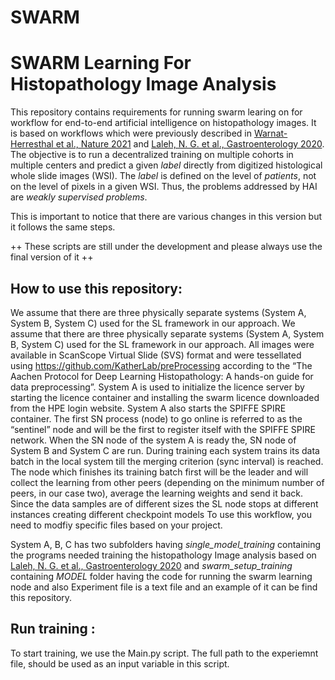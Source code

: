 # SWARM
# SWARM Learning For Histopathology Image Analysis

This repository contains requirements for running swarm learing on for workflow for end-to-end artificial intelligence on histopathology images. It is based on workflows which were previously described in [Warnat-Herresthal et al., Nature 2021](https://rdcu.be/cA9XP) and [Laleh, N. G. et al., Gastroenterology 2020](https://www.biorxiv.org/content/10.1101/2021.08.09.455633v1.full.pdf). The objective is to run a decentralized training on multiple cohorts in multiple centers and predict a given *label* directly from digitized histological whole slide images (WSI). The *label* is defined on the level of *patients*, not on the level of pixels in a given WSI. Thus, the problems addressed by HAI are *weakly supervised problems*.

This is important to notice that there are various changes in this version but it follows the same steps.

++ These scripts are still under the development and please always use the final version of it ++

## How to use this repository:
We assume that there are three physically separate systems (System A, System B, System C) used for the SL framework in our approach.
We assume that there are three physically separate systems (System A, System B, System C) used for the SL framework in our approach. All images were available in ScanScope Virtual Slide (SVS) format and were tessellated using https://github.com/KatherLab/preProcessing according to the “The Aachen Protocol for Deep Learning Histopathology: A hands-on guide for data preprocessing”.
 System A is used to initialize the licence server by starting the licence container and installing the swarm licence downloaded from the HPE login website. System A also starts the SPIFFE SPIRE container. The first SN process (node) to go online is referred to as the “sentinel” node and will be the first to register itself with the SPIFFE SPIRE network. When the SN node of the system A is ready the, SN node of System B and System C are run. During training each system trains its data batch in the local system till the merging criterion (sync interval) is reached. The node which finishes its training batch first will be the leader and will collect the learning from other peers (depending on the minimum number of peers, in our case two), average the learning weights and send it back. Since the data samples are of different sizes the SL node stops at different instances creating different checkpoint models
To use this workflow, you need to modfiy specific files based on your project.

System A, B, C has two subfolders having *single_model_training* containing  the programs needed training the histopathology Image analysis based on [Laleh, N. G. et al., Gastroenterology 2020](https://www.biorxiv.org/content/10.1101/2021.08.09.455633v1.full.pdf) and *swarm_setup_training* containing *MODEL* folder having the code for running the swarm learning node and also 
Experiment file is a text file and an example of it can be find this repository.
## Run training :

To start training, we use the Main.py script. The full path to the experiemnt file, should be used as an input variable in this script.
